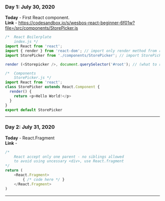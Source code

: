 ### Day 1: July 30, 2020
**Today** - First React component.  
**Link**  - https://codesandbox.io/s/wesbos-react-beginner-6f01w?file=/src/components/StorePicker.js  

```js
/*  React Boilerplate
    index.js */
import React from 'react';
import { render } from 'react-dom'; // import only render method from react-dom
import StorePicker from './components/StorePicker'; // import StorePicker component

render (<Storepicker />, document.querySelector('#root'); // (what to render, where to render)

/*  Components
    StorePicker.js */
import React from 'react';
class StorePicker extends React.Component {
  render() {
    return <p>Hello World!</p>
  }
}
export default StorePicker
```

---

### Day 2: July 31, 2020
**Today** - React.Fragment  
**Link**  -   

```js
/*  
    React accept only one parent - no siblings allowed 
    to avoid using uncessary <div>, use React.fragment
*/
return (
    <React.Fragment>
        { /* code here */ }
    </React.Fragment>
)

```
---
